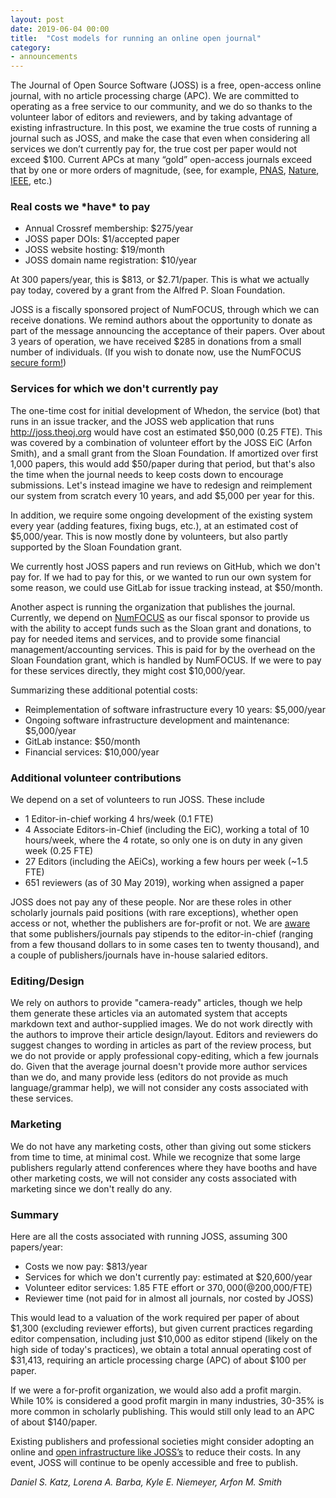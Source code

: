 ```yaml
---
layout: post
date: 2019-06-04 00:00
title:  "Cost models for running an online open journal"
category:
- announcements
---
```

The Journal of Open Source Software (JOSS) is a free, open-access online journal, with no article processing charge (APC). We are committed to operating as a free service to our community, and we do so thanks to the volunteer labor of editors and reviewers, and by taking advantage of existing infrastructure. In this post, we examine the true costs of running a journal such as JOSS, and make the case that even when considering all services we don’t currently pay for, the true cost per paper would not exceed $100. Current APCs at many “gold” open-access journals exceed that by one or more orders of magnitude, (see, for example, [PNAS](https://www.pnas.org/content/early/2019/01/24/1900359116), [Nature](https://www.nature.com/openresearch/publishing-with-npg/nature-journals/), [IEEE](https://open.ieee.org/index.php/for-authors/article-processing-charges/), etc.)

### Real costs we \*have\* to pay

- Annual Crossref membership: $275/year
- JOSS paper DOIs: $1/accepted paper
- JOSS website hosting: $19/month
- JOSS domain name registration: $10/year

At 300 papers/year, this is $813, or $2.71/paper. This is what we actually pay today, covered by a grant from the Alfred P. Sloan Foundation.

JOSS is a fiscally sponsored project of NumFOCUS, through which we can receive donations. We remind authors about the opportunity to donate as part of the message announcing the acceptance of their papers. Over about 3 years of operation, we have received $285 in donations from a small number of individuals. (If you wish to donate now, use the NumFOCUS [secure form!](https://numfocus.org/project/open-journals))

### Services for which we don't currently pay

The one-time cost for initial development of Whedon, the service (bot) that runs in an issue tracker, and the JOSS web application that runs http://joss.theoj.org would have cost an estimated $50,000 (0.25 FTE). This was covered by a combination of volunteer effort by the JOSS EiC (Arfon Smith), and a small grant from the Sloan Foundation. If amortized over first 1,000 papers, this would add $50/paper during that period, but that's also the time when the journal needs to keep costs down to encourage submissions. Let's instead imagine we have to redesign and reimplement our system from scratch every 10 years, and add $5,000 per year for this.

In addition, we require some ongoing development of the existing system every year (adding features, fixing bugs, etc.), at an estimated cost of $5,000/year. This is now mostly done by volunteers, but also partly supported by the Sloan Foundation grant.

We currently host JOSS papers and run reviews on GitHub, which we don't pay for. If we had to pay for this, or we wanted to run our own system for some reason, we could use GitLab for issue tracking instead, at $50/month.

Another aspect is running the organization that publishes the journal. Currently, we depend on [NumFOCUS](https://numfocus.org/) as our fiscal sponsor to provide us with the ability to accept funds such as the Sloan grant and donations, to pay for needed items and services, and to provide some financial management/accounting services. This is paid for by the overhead on the Sloan Foundation grant, which is handled by NumFOCUS. If we were to pay for these services directly, they might cost $10,000/year.

Summarizing these additional potential costs:

- Reimplementation of software infrastructure every 10 years: $5,000/year
- Ongoing software infrastructure development and maintenance: $5,000/year
- GitLab instance: $50/month
- Financial services: $10,000/year

### Additional volunteer contributions

We depend on a set of volunteers to run JOSS. These include 
- 1 Editor-in-chief working 4 hrs/week (0.1 FTE)
- 4 Associate Editors-in-Chief (including the EiC), working a total of 10 hours/week, where the 4 rotate, so only one is on duty in any given week (0.25 FTE)
- 27 Editors (including the AEiCs), working a few hours per week (~1.5 FTE)
- 651 reviewers (as of 30 May 2019), working when assigned a paper

JOSS does not pay any of these people. Nor are these roles in other scholarly journals paid positions (with rare exceptions), whether open access or not, whether the publishers are for-profit or not. We are [aware](https://www.scienceguide.nl/2019/04/so-what-about-editor-compensation/) that some publishers/journals pay stipends to the editor-in-chief (ranging from a few thousand dollars to in some cases ten to twenty thousand), and a couple of publishers/journals have in-house salaried editors.

### Editing/Design

We rely on authors to provide "camera-ready" articles, though we help them generate these articles via an automated system that accepts markdown text and author-supplied images. We do not work directly with the authors to improve their article design/layout. Editors and reviewers do suggest changes to wording in articles as part of the review process, but we do not provide or apply professional copy-editing, which a few journals do. Given that the average journal doesn't provide more author services than we do, and many provide less (editors do not provide as much language/grammar help), we will not consider any costs associated with these services.

### Marketing

We do not have any marketing costs, other than giving out some stickers from time to time, at minimal cost. While we recognize that some large publishers regularly attend conferences where they have booths and have other marketing costs, we will not consider any costs associated with marketing since we don't really do any.

### Summary

Here are all the costs associated with running JOSS, assuming 300 papers/year:

- Costs we now pay: $813/year
- Services for which we don't currently pay: estimated at $20,600/year
- Volunteer editor services: 1.85 FTE effort or $370,000 (@$200,000/FTE)
- Reviewer time (not paid for in almost all journals, nor costed by JOSS)

This would lead to a valuation of the work required per paper of about $1,300 (excluding reviewer efforts), but given current practices regarding editor compensation, including just $10,000 as editor stipend (likely on the high side of today's practices), we obtain a total annual operating cost of $31,413, requiring an article processing charge (APC) of about $100 per paper.

If we were a for-profit organization, we would also add a profit margin. While 10% is considered a good profit margin in many industries, 30-35% is more common in scholarly publishing. This would still only lead to an APC of about $140/paper.

Existing publishers and professional societies might consider adopting an online and [open infrastructure like JOSS’s](https://github.com/openjournals/joss) to reduce their costs. In any event, JOSS will continue to be openly accessible and free to publish.

_Daniel S. Katz, Lorena A. Barba, Kyle E. Niemeyer, Arfon M. Smith_

